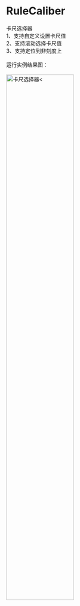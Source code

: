 # RuleCaliber
卡尺选择器<br/>
1、支持自定义设置卡尺值<br/>
2、支持滚动选择卡尺值<br/>
3、支持定位到非刻度上<br/><br/>
运行实例结果图：<br/><br/>
<img src="https://github.com/iyaka/RuleCaliber/blob/master/rule_caliber.png" width="60%" alt="卡尺选择器<">
